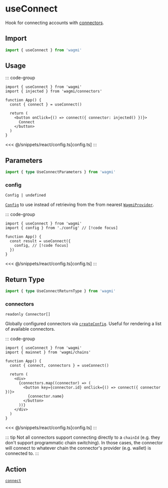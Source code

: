<script setup>
const packageName = 'wagmi'
const actionName = 'connect'
const typeName = 'Connect'
const mutate = 'connect'
const TData = '{ accounts: readonly [Address, ...Address[]]; chainId: number; }'
const TError = 'ConnectError'
const TVariables = '{ chainId?: number | undefined; connector?: CreateConnectorFn | Connector | undefined; }'
</script>

# useConnect

Hook for connecting accounts with [connectors](/react/api/connectors).

## Import

```ts
import { useConnect } from 'wagmi'
```

## Usage

::: code-group
```tsx [index.tsx]
import { useConnect } from 'wagmi'
import { injected } from 'wagmi/connectors'

function App() {
  const { connect } = useConnect()

  return (
    <button onClick={() => connect({ connector: injected() })}>
      Connect
    </button>
  )
}
```
<<< @/snippets/react/config.ts[config.ts]
:::

## Parameters

```ts
import { type UseConnectParameters } from 'wagmi'
```

### config

`Config | undefined`

[`Config`](/react/api/createConfig#config) to use instead of retrieving from the from nearest [`WagmiProvider`](/react/WagmiProvider).

::: code-group
```tsx [index.tsx]
import { useConnect } from 'wagmi'
import { config } from './config' // [!code focus]

function App() {
  const result = useConnect({
    config, // [!code focus]
  })
}
```
<<< @/snippets/react/config.ts[config.ts]
:::

<!--@include: @shared/mutation-options.md-->

## Return Type

```ts
import { type UseConnectReturnType } from 'wagmi'
```

### connectors

`readonly Connector[]`

Globally configured connectors via [`createConfig`](/react/api/createConfig#connectors). Useful for rendering a list of available connectors.

::: code-group
```tsx [index.tsx]
import { useConnect } from 'wagmi'
import { mainnet } from 'wagmi/chains'

function App() {
  const { connect, connectors } = useConnect()

  return (
    <div>
      {connectors.map((connector) => (
        <button key={connector.id} onClick={() => connect({ connector })}>
          {connector.name}
        </button>
      ))}
    </div>
  )
}
```
<<< @/snippets/react/config.ts[config.ts]
:::

<!--@include: @shared/mutation-result.md-->

::: tip
Not all connectors support connecting directly to a `chainId` (e.g. they don't support programmatic chain switching). In those cases, the connector will connect to whatever chain the connector's provider (e.g. wallet) is connected to.
:::

<!--@include: @shared/mutation-imports.md-->

## Action

[`connect`](/core/api/actions/connect)
